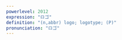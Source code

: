 ```yaml
---
powerlevel: 2012
expression: "ロゴ"
definition: "(n,abbr) logo; logotype; (P)"
pronunciation: "ロゴ"
---
```

